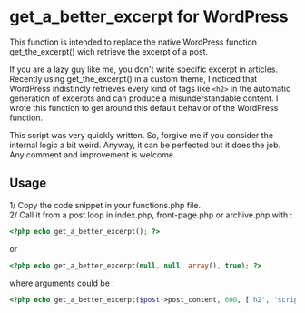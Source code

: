 # get_a_better_excerpt for WordPress

This function is intended to replace the native WordPress function get_the_excerpt() wich retrieve the excerpt of a post.

If you are a lazy guy like me, you don't write specific excerpt in articles.
Recently using get_the_excerpt() in a custom theme, I noticed that WordPress indistincly retrieves every kind of tags like ```<h2>``` in the automatic generation of excerpts and can produce a misunderstandable content. I wrote this function to get around this default behavior of the WordPress function.  

This script was very quickly written. So, forgive me if you consider the internal logic a bit weird. Anyway, it can be perfected but it does the job. Any comment and improvement is welcome.

## Usage
1/ Copy the code snippet in your functions.php file.  
2/ Call it from a post loop in index.php, front-page.php or archive.php with : 
```php
<?php echo get_a_better_excerpt(); ?>
```
or  
```php
<?php echo get_a_better_excerpt(null, null, array(), true); ?>
```
where arguments could be :  
```php
<?php echo get_a_better_excerpt($post->post_content, 600, ['h2', 'script', 'style'], false); ?>
```

